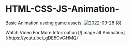 # HTML-CSS-JS-Animation-

Basic Animation useing game assets.
![2022-09-28 (8)](https://user-images.githubusercontent.com/88622727/192749813-0e73c21e-5e16-467a-b3b9-39110d9acaaf.png)

Watch Video For More Information
[![image alt Animation][(https://youtu.be/_gDE5OvGHMQ)
